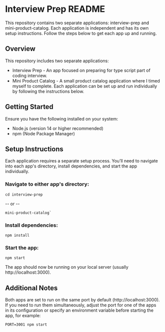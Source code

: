 # Interview Prep README

This repository contains two separate applications: interview-prep and mini-product-catalog. Each application is independent and has its own setup instructions. Follow the steps below to get each app up and running.


## Overview

This repository includes two separate applications:
- Interview Prep - An app focused on preparing for type script part of coding interview.
- Mini Product Catalog - A small product catalog application where I timed myself to complete.
Each application can be set up and run individually by following the instructions below.



## Getting Started

Ensure you have the following installed on your system:

- Node.js (version 14 or higher recommended)
- npm (Node Package Manager)



## Setup Instructions

Each application requires a separate setup process. You’ll need to navigate into each app's directory, install dependencies, and start the app individually.

### Navigate to either app's directory:
```
cd interview-prep
```
-- or --

```
mini-product-catalog`

```

### Install dependencies:
```
npm install
```

### Start the app:
```
npm start
```

The app should now be running on your local server (usually http://localhost:3000).



## Additional Notes

Both apps are set to run on the same port by default (http://localhost:3000). If you need to run them simultaneously, adjust the port for one of the apps in its configuration or specify an environment variable before starting the app, for example:
```
PORT=3001 npm start
```